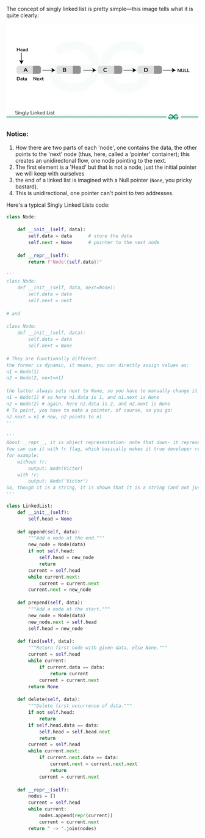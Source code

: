 The concept of singly linked list is pretty simple—this image tells what it is quite clearly:

![Singly Linked List](image.png)

### Notice: 
1. How there are two parts of each 'node', one contains the data, the other points to the 'next' node (thus, here, called a 'pointer' container); this creates an unidirectonal flow, one node pointing to the next.
2. The first element is a 'Head' but that is not a node, just the initial pointer we will keep with ourselves
3. the end of a linked list is imagined with a Null pointer (`None`, you pricky bastard).
4. This is unidirectional, one pointer can't point to two addresses.

Here's a typical Singly Linked Lists code:

```python
class Node:

    def __init__(self, data):
        self.data = data      # store the data
        self.next = None      # pointer to the next node

    def __repr__(self):
        return f"Node({self.data})"

'''
class Node:
    def __init__(self, data, next=None):
        self.data = data
        self.next = next

# and

class Node:
    def __init__(self, data):
        self.data = data
        self.next = None

# They are functionally different.
the former is dynamic, it means, you can directly assign values as:
n1 = Node(1)
n2 = Node(2, next=n1)

the latter always sets next to None, so you have to manually change it each time like:
n1 = Node(1) # so here n1.data is 1, and n1.next is None
n2 = Node(2) # again, here n2.data is 2, and n2.next is None
# To point, you have to make a pointer, of course, so you go:
n2.next = n1 # now, n2 points to n1
'''

'''
About __repr__, it is object representation- note that down- it represents an object for us in developer redable format, by simply giving us a hint of what the object instance stands as in which class. 
You can use it with !r flag, which basically makes it true developer readable
for example:
    without !r:
        output: Node(Victor)
    with !r:
        output: Node('Victor')
So, though it is a string, it is shown that it is a string (and not just an object file or some sneaky, sussy generator expression 👀)
'''
```

```python
class LinkedList:
    def __init__(self):
        self.head = None

    def append(self, data):
        """Add a node at the end."""
        new_node = Node(data)
        if not self.head:
            self.head = new_node
            return
        current = self.head
        while current.next:
            current = current.next
        current.next = new_node

    def prepend(self, data):
        """Add a node at the start."""
        new_node = Node(data)
        new_node.next = self.head
        self.head = new_node

    def find(self, data):
        """Return first node with given data, else None."""
        current = self.head
        while current:
            if current.data == data:
                return current
            current = current.next
        return None

    def delete(self, data):
        """Delete first occurrence of data."""
        if not self.head:
            return
        if self.head.data == data:
            self.head = self.head.next
            return
        current = self.head
        while current.next:
            if current.next.data == data:
                current.next = current.next.next
                return
            current = current.next

    def __repr__(self):
        nodes = []
        current = self.head
        while current:
            nodes.append(repr(current))
            current = current.next
        return " -> ".join(nodes)
```


